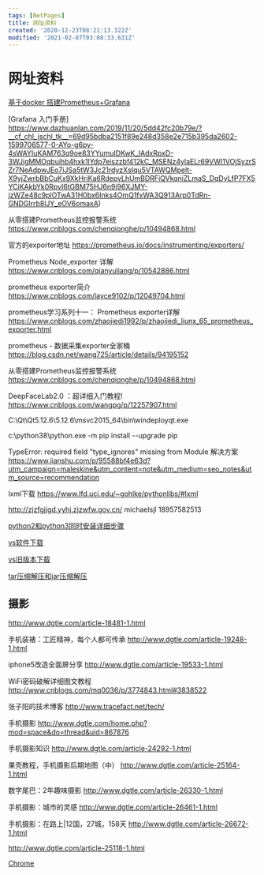 ```yaml
---
tags: [NetPages]
title: 网址资料
created: '2020-12-23T08:21:13.322Z'
modified: '2021-02-07T03:08:33.631Z'
---
```


# 网址资料

[基于docker 搭建Prometheus+Grafana](https://www.cnblogs.com/xiao987334176/p/9930517.html)

[Grafana 入门手册] 
https://www.dazhuanlan.com/2019/11/20/5dd42fc20b79e/?__cf_chl_jschl_tk__=69d95bdba2151f89e248d358e2e715b395da2602-1599706577-0-AYo-g6py-4sWAYIuKAM763q9oe83YYumuIDKwK_IAdxRpxD-3WJigMMOqbuihb4hxk1lYdp7eiszzbf412kC_MSENz4ylaELr69VWI1VOjSyzrSZr7NeAdpwJEo7iJSa5tW3Jc21rdyzXsIqu5VTAWQMpelt-X9yjZwrbBbCuKx9XkHriKa6RdepvLhUmBDRFiQVkqniZLmaS_DqDyLfP7FX5YCiKAkbYk0RpvI6tGBM75HJ6n9i96XJMY-jzWZe48c9plOTwA31H0bx6Inks4OmQ1fxWA3Q913Arp0TdRn-GNDGlrrb8lJY_eOV6omaxA)

从零搭建Prometheus监控报警系统
https://www.cnblogs.com/chenqionghe/p/10494868.html

官方的exporter地址
https://prometheus.io/docs/instrumenting/exporters/

Prometheus Node_exporter 详解
https://www.cnblogs.com/qianyuliang/p/10542886.html

prometheus exporter简介
https://www.cnblogs.com/jayce9102/p/12049704.html

prometheus学习系列十一： Prometheus exporter详解
https://www.cnblogs.com/zhaojiedi1992/p/zhaojiedi_liunx_65_prometheus_exporter.html

prometheus - 数据采集exporter全家桶
https://blog.csdn.net/wang725/article/details/94195152

从零搭建Prometheus监控报警系统
https://www.cnblogs.com/chenqionghe/p/10494868.html

DeepFaceLab2.0 ：超详细入门教程!
https://www.cnblogs.com/wangpg/p/12257907.html

C:\Qt\Qt5.12.6\5.12.6\msvc2015_64\bin\windeployqt.exe

c:\python38\python.exe -m pip install --upgrade pip

TypeError: required field "type_ignores" missing from Module 解决方案
https://www.jianshu.com/p/95588bf4e63d?utm_campaign=maleskine&utm_content=note&utm_medium=seo_notes&utm_source=recommendation

lxml下载
https://www.lfd.uci.edu/~gohlke/pythonlibs/#lxml

http://zjzfgjjgd.yyhj.zjzwfw.gov.cn/
michaelsjl
18957582513

[python2和python3同时安装详细步骤](https://blog.csdn.net/qq_24373725/article/details/79638932)

[vs软件下载](https://visualstudio.microsoft.com/zh-hans/downloads/)

[vs旧版本下载](https://visualstudio.microsoft.com/zh-hans/vs/older-downloads/)

[tar压缩解压和jar压缩解压](https://blog.csdn.net/daijiguo/article/details/97512483)

## 摄影

http://www.dgtle.com/article-18481-1.html

手机装裱：工匠精神，每个人都可传承
http://www.dgtle.com/article-19248-1.html

iphone5改造全面屏分享
http://www.dgtle.com/article-19533-1.html

WiFi密码破解详细图文教程
http://www.cnblogs.com/mq0036/p/3774843.html#3838522

张子阳的技术博客
http://www.tracefact.net/tech/

手机摄影
http://www.dgtle.com/home.php?mod=space&do=thread&uid=867876

手机摄影知识
http://www.dgtle.com/article-24292-1.html

果壳教程，手机摄影后期地图（中）
http://www.dgtle.com/article-25164-1.html

数字尾巴：2年趣味摄影
http://www.dgtle.com/article-26330-1.html

手机摄影：城市的灵感
http://www.dgtle.com/article-26461-1.html

手机摄影：在路上|12国，27城，158天
http://www.dgtle.com/article-26672-1.html

http://www.dgtle.com/article-25118-1.html

[Chrome](https://www.lanzous.com/b138066)

